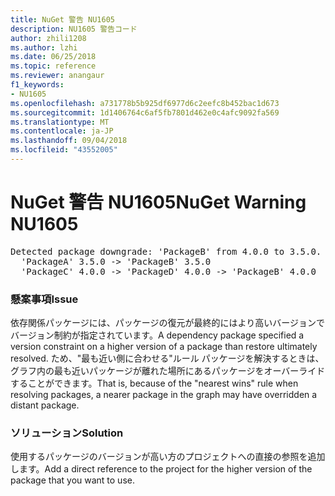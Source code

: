 ```yaml
---
title: NuGet 警告 NU1605
description: NU1605 警告コード
author: zhili1208
ms.author: lzhi
ms.date: 06/25/2018
ms.topic: reference
ms.reviewer: anangaur
f1_keywords:
- NU1605
ms.openlocfilehash: a731778b5b925df6977d6c2eefc8b452bac1d673
ms.sourcegitcommit: 1d1406764c6af5fb7801d462e0c4afc9092fa569
ms.translationtype: MT
ms.contentlocale: ja-JP
ms.lasthandoff: 09/04/2018
ms.locfileid: "43552005"
---
```

# <a name="nuget-warning-nu1605"></a><span data-ttu-id="848c8-103">NuGet 警告 NU1605</span><span class="sxs-lookup"><span data-stu-id="848c8-103">NuGet Warning NU1605</span></span>

<pre>Detected package downgrade: 'PackageB' from 4.0.0 to 3.5.0. Reference the package directly from the project to select a different version.<br/>  'PackageA' 3.5.0 -> 'PackageB' 3.5.0<br/>  'PackageC' 4.0.0 -> 'PackageD' 4.0.0 -> 'PackageB' 4.0.0</pre>

### <a name="issue"></a><span data-ttu-id="848c8-104">懸案事項</span><span class="sxs-lookup"><span data-stu-id="848c8-104">Issue</span></span>
<span data-ttu-id="848c8-105">依存関係パッケージには、パッケージの復元が最終的にはより高いバージョンでバージョン制約が指定されています。</span><span class="sxs-lookup"><span data-stu-id="848c8-105">A dependency package specified a version constraint on a higher version of a package than restore ultimately resolved.</span></span> <span data-ttu-id="848c8-106">ため、"最も近い側に合わせる"ルール パッケージを解決するときは、グラフ内の最も近いパッケージが離れた場所にあるパッケージをオーバーライドすることができます。</span><span class="sxs-lookup"><span data-stu-id="848c8-106">That is, because of the "nearest wins" rule when resolving packages, a nearer package in the graph may have overridden a distant package.</span></span>

### <a name="solution"></a><span data-ttu-id="848c8-107">ソリューション</span><span class="sxs-lookup"><span data-stu-id="848c8-107">Solution</span></span>
<span data-ttu-id="848c8-108">使用するパッケージのバージョンが高い方のプロジェクトへの直接の参照を追加します。</span><span class="sxs-lookup"><span data-stu-id="848c8-108">Add a direct reference to the project for the higher version of the package that you want to use.</span></span>